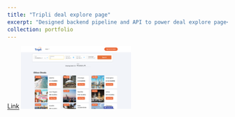 ```yaml
---
title: "Tripli deal explore page"
excerpt: "Designed backend pipeline and API to power deal explore page<br/><img src='/images/deals.png' width='50%'>"
collection: portfolio
---
```

[Link](https://tripli.com/deals)
<img src='/images/deals.png' width='50%'>
